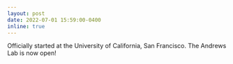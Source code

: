 ```yaml
---
layout: post
date: 2022-07-01 15:59:00-0400
inline: true
---
```


Officially started at the University of California, San Francisco. The Andrews Lab is now open!
